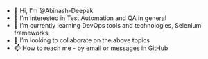 - 👋 Hi, I’m @Abinash-Deepak
- 👀 I’m interested in Test Automation and QA in general
- 🌱 I’m currently learning DevOps tools and technologies, Selenium frameworks
- 💞️ I’m looking to collaborate on the above topics
- 📫 How to reach me - by email or messages in GitHub

<!---
Abinash-Deepak/Abinash-Deepak is a ✨ special ✨ repository because its `README.md` (this file) appears on your GitHub profile.
You can click the Preview link to take a look at your changes.
--->
